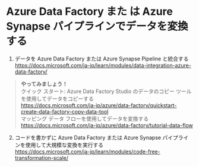 # Azure Data Factory また は Azure Synapse パイプラインでデータを変換する

1. データを Azure Data Factory または Azure Synapse Pipeline と統合する   
https://docs.microsoft.com/ja-jp/learn/modules/data-integration-azure-data-factory/

>**やってみましょう！** <br>
> クイック スタート: Azure Data Factory Studio のデータのコピー ツールを使用してデータをコピーする   
> https://docs.microsoft.com/ja-jp/azure/data-factory/quickstart-create-data-factory-copy-data-tool   
> マッピング データ フローを使用してデータを変換する    
> https://docs.microsoft.com/ja-jp/azure/data-factory/tutorial-data-flow


2. コードを書かずに Azure Data Factory または Azure Synapse パイプラインを使用して大規模な変換を実行する   
https://docs.microsoft.com/ja-jp/learn/modules/code-free-transformation-scale/
